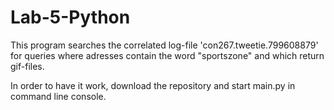 # Lab-5-Python
 
 This program searches the correlated log-file 'con267.tweetie.799608879' for queries where adresses contain the word "sportszone" and which return gif-files.
 
 In order to have it work, download the repository and start main.py in command line console.
